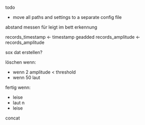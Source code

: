 todo


* move all paths and settings to a separate config file


abstand messen für leigt im bett erkennung


records_timestamp  <- timestamp geadded
records_amplitude  <- records_amplitude

sox dat erstellen?

löschen wenn:

- wenn 2 amplitude < threshold
- wenn 50 laut


fertig wenn:

- leise
- laut n
- leise

concat